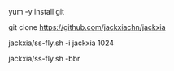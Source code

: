 yum -y install git

git clone https://github.com/jackxiachn/jackxia

jackxia/ss-fly.sh -i jackxia 1024


jackxia/ss-fly.sh -bbr

